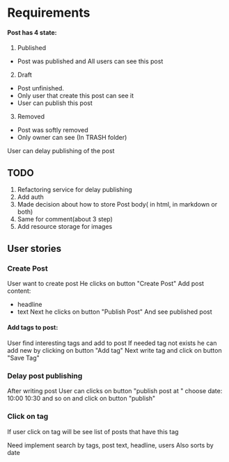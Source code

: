# Requirements

#### Post has 4 state:

1. Published
- Post was published and All users can see this post 
2. Draft
- Post unfinished. 
- Only user that create this post can see it
- User can publish this post
3. Removed
- Post was softly removed
- Only owner can see (In TRASH folder)

User can delay publishing of the post 

## TODO

1. Refactoring service for delay publishing
2. Add auth
3. Made decision about how to store Post body( in html, in markdown or both)
4. Same for comment(about 3 step)
5. Add resource storage for images



## User stories


### Create Post

User want to create post
He clicks on button "Create Post"
Add post content:
- headline
- text
Next he clicks on button "Publish Post"
And see published post

#### Add tags to post:
User find interesting tags and add to post
If needed tag not exists he can add new by clicking on button "Add tag"
Next write tag and click on button "Save Tag"


### Delay post publishing

After writing post
User can clicks on button "publish post at "
choose date:
10:00
10:30
and so on
and click on button "publish"



### Click on tag

If user click on tag will be see list of posts that have this tag


Need implement search by tags, post text, headline, users
Also sorts by date















